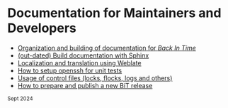<!--
SPDX-FileCopyrightText: 2022 Back In Time Team

SPDX-License-Identifier: GPL-2.0-or-later

This file is part of the program "Back In Time" which is released under GNU
General Public License v2 (GPLv2). See file/folder LICENSE or go to
<https://spdx.org/licenses/GPL-2.0-or-later.html>
-->
# Documentation for Maintainers and Developers

<!-- TOC start -->
- [Organization and building of documentation for _Back In Time_](1_doc_howto.md)
- [(out-dated) Build documentation with Sphinx](1b_doc_sphinx_howto.md)
- [Localization and translation using Weblate](2_localization.md)
- [How to setup openssh for unit tests](3_How_to_set_up_openssh_server_for_ssh_unit_tests.md)
- [Usage of control files (locks, flocks, logs and others)](4_Control_files_usage_(locks_flocks_logs_and_others).md)
- [How to prepare and publish a new BiT release](BiT_release_process.md)
<!-- TOC end -->

<sub>Sept 2024</sub>

